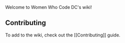 Welcome to Women Who Code DC's wiki!

## Contributing

To add to the wiki, check out the [[Contributing]] guide.
